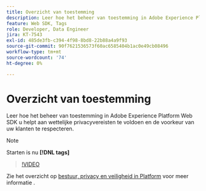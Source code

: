 ```yaml
---
title: Overzicht van toestemming
description: Leer hoe het beheer van toestemming in Adobe Experience Platform Web SDK u helpt aan wettelijke privacyvereisten te voldoen en de voorkeur van uw klanten te respecteren.
feature: Web SDK, Tags
role: Developer, Data Engineer
jira: KT-7543
exl-id: 485de3fb-c394-4f98-8bd8-22b88a4a9f93
source-git-commit: 90f7621536573f60ac6585404b1ac0e49cb08496
workflow-type: tm+mt
source-wordcount: '74'
ht-degree: 0%

---
```


# Overzicht van toestemming

Leer hoe het beheer van toestemming in Adobe Experience Platform Web SDK u helpt aan wettelijke privacyvereisten te voldoen en de voorkeur van uw klanten te respecteren.

>[!NOTE]
>
> Starten is nu **[!DNL tags]**

>[!VIDEO](https://video.tv.adobe.com/v/332693/?quality=12&learn=on)

Zie het overzicht op [bestuur, privacy en veiligheid in Platform](https://experienceleague.adobe.com/docs/experience-platform/landing/governance-privacy-security/overview.html?lang=en#consent) voor meer informatie .
